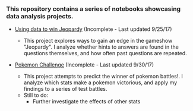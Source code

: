 
### This repository contains a series of notebooks showcasing data analysis projects.

- [Using data to win Jeopardy](https://github.com/justinchow11/Data-Analysis-Portfolio/blob/master/src/jeopardy.ipynb) (Incomplete - Last updated 9/25/17)
  - This project explores ways to gain an edge in the gameshow "Jeopardy". I analyze whether hints to answers are found in the questions themselves, and how often past questions are repeated.

- [Pokemon Challenge](https://github.com/justinchow11/Data-Analysis-Portfolio/blob/master/src/pokemon/pokemon.ipynb) (Incomplete - Last updated 9/30/17)
  - This project attempts to predict the winner of pokemon battles!. I analyze which stats make a pokemon victorious, and apply my findings to a series of test battles.
  - Still to do:
    - Further investigate the effects of other stats
